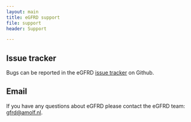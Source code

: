 ```yaml
---
layout: main
title: eGFRD support
file: support
header: Support

---
```


## Issue tracker
Bugs can be reported in the eGFRD [issue tracker](http://github.com/gfrd/egfrd/issues) on Github.

## Email
If you have any questions about eGFRD please contact the eGFRD team: <gfrd@amolf.nl>.

